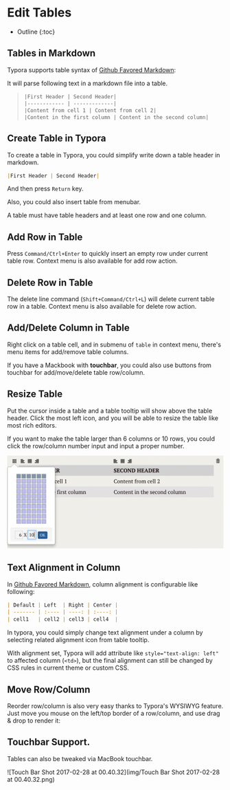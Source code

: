 # Edit Tables

* Outline
{:toc}
## Tables in Markdown

Typora supports table syntax of [Github Favored Markdown](https://guides.github.com/features/mastering-markdown/):

It will parse following text in a markdown file into a table.

> ```gfm
> |First Header | Second Header|
> |------------ | -------------|
> |Content from cell 1 | Content from cell 2|
> |Content in the first column | Content in the second column|
> ```

## Create Table in Typora

To create a table in Typora, you could simplify write down a table header in markdown.

```markdown
|First Header | Second Header|
```

And then press `Return` key.

Also, you could also insert table from menubar.

A table must have table headers and at least one row and one column.

## Add Row in Table

Press `Command/Ctrl+Enter` to quickly insert an empty row under current table row. Context menu is also available for add row action.

## Delete Row in Table

The delete line command (`Shift+Command/Ctrl+L`) will delete current table row in a table. Context menu is also available for delete row action.

## Add/Delete Column in Table

Right click on a table cell, and in submenu of `table` in context menu, there's menu items for add/remove table columns.

If you have a Mackbook with **touchbar**, you could also use buttons from touchbar for add/move/delete table row/column.

## Resize Table

Put the cursor inside a table and a table tooltip will show above the table header. Click the most left icon, and you will be able to resize the table like most rich editors.

If you want to make the table larger than 6 columns or 10 rows, you could click the row/column number input and input a proper number.

![table-edit](img/table-edit.png)

## Text Alignment in Column

In [Github Favored Markdown](https://guides.github.com/features/mastering-markdown/), column alignment is configurable like following:

```markdown
| Default | Left  | Right | Center |
| ------- | :---- | ----: | :----: |
| cell1   | cell2 | cell3 | cell4  |
```

In typora, you could simply change text alignment under a column by selecting related alignment icon from table tooltip.

With alignment set, Typora will add attribute like `style="text-align: left"` to affected column (`<td>`), but the final alignment can still be changed by CSS rules in current theme or custom CSS.

## Move Row/Column

Reorder row/column is also very easy thanks to Typora's WYSIWYG feature. Just move you mouse on the left/top border of a row/column, and use drag & drop to render it:

## Touchbar Support.

Tables can also be tweaked via MacBook touchbar. 

![Touch Bar Shot 2017-02-28 at 00.40.32](img/Touch Bar Shot 2017-02-28 at 00.40.32.png)

